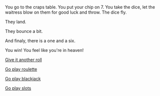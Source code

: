 You go to the craps table. 
You put your chip on 7. 
You take the dice, let the waitress blow on them for good luck and throw. 
The dice fly.

They land.

They bounce a bit.

And finaly, there is a one and a six.

You win! You feel like you're in heaven!

[Give it another roll](second/craps2.md)

[Go play roulette](../roulette/second/roulette2.md)

[Go play blackjack](../blackjack/second/blackjack2.md)

[Go play slots](../slots/second/slots2.md)
